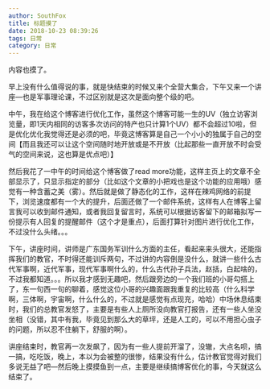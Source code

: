 ```yaml
---
author: SouthFox
title: 标题摸了
date: 2018-10-23 08:39:26
tags: 日常
category: 日常
---
```


内容也摸了。

<!--more-->

早上没有什么值得说的事，就是快结束的时候又来个全营大集合，下午又来一个讲座&mdash;也是军事理论课，不过区别就是这次是面向整个级的吧。

中午，我在给这个博客进行优化工作，虽然这个博客可能一生的UV（独立访客浏览量，即1天内相同的访客多次访问的特产也只计算1个UV）都不会超过10啦，但是优化优化我觉得还是必须的吧，毕竟这博客算是自己一个小小的独属于自己的空间【而且我还可以让这个空间随时地开放或是不开放（比起那些一直开放不时会受气的空间来说，这也算是优点吧）】

然后我花了一中午的时间给这个博客做了read more功能，这样主页上的文章不全部显示了，只显示指定的部分（比如这个文章的小把戏也是这个功能的应用哦）感觉有一种含蓄之美（雾）。然后就是做了静态化的工作，这样在辣鸡网络的前提下，浏览速度都有一个大的提升，后面还做了一个邮件系统，这样有人在博客上留言我可以收到邮件通知，或者我回复留言时，系统可以根据访客留下的邮箱拟写一份提示有人回复的提醒邮件（这个才是重点），后面打算针对图片进行优化工作，不过没什么头绪。。。

下午，讲座时间，讲师是广东国务军训什么方面的主任，看起来来头很大，还能指挥我们的教官，不时得还能训斥两句，不过讲的内容倒是没什么，就讲一些什么古代军事啊，近代军事，现代军事啊什么的，什么古代孙子兵法，赵括，白起啥的，不过我都知道。。。所以我才感到无趣吧，然后跟旁边的一个我们班的小哥勾搭上了，东一句西一句的聊着，感觉这位小哥的兴趣面跟我重复的比较高（什么科学啊，三体啊，宇宙啊，什么什么的，不过就是感觉有点现充，哈哈）中场休息结束时，我们的总教官发怒了，主要是有些人上厕所没向教官打报告，还有一些人坐没坐相（没错，其中有我，毕竟见到那么大的草坪，还是人工的，可以不用担心虫子的问题，所以忍不住躺下，舒服的啊）。

讲座结束时，教官再一次发飙了，因为有一些人提前开溜了，没辙，大点名呗，搞一搞，吃吃饭，晚上，本以为会被整的很惨，结果没有什么，估计教官觉得对我们多说无益了吧&mdash;然后晚上摸摸鱼到一点，主要是继续搞博客优化的事，今天就这么结束了。